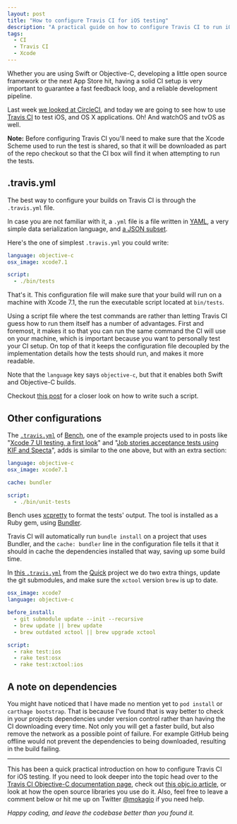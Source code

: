 ```yaml
---
layout: post
title: "How to configure Travis CI for iOS testing"
description: "A practical guide on how to configure Travis CI to run iOS, and OS X, tests."
tags:
  - CI
  - Travis CI
  - Xcode
---
```


Whether you are using Swift or Objective-C, developing a little open source framework or the next App Store hit, having a solid CI setup is very important to guarantee a fast feedback loop, and a reliable development pipeline.

Last week [we looked at CircleCI](https://www.mokacoding.com/blog/circle-ci-ios-testing/), and today we are going to see how to use [Travis CI](https://travis-ci.org/) to test iOS, and OS X applications. Oh! And watchOS and tvOS as well.

**Note:** Before configuring Travis CI you'll need to make sure that the Xcode Scheme used to run the test is shared, so that it will be downloaded as part of the repo checkout so that the CI box will find it when attempting to run the tests.

## .travis.yml

The best way to configure your builds on Travis CI is through the `.travis.yml` file.

In case you are not familiar with it, a `.yml` file is a file written in [YAML](http://yaml.org/), a very simple data serialization language, and [a JSON subset](http://yaml.org/spec/1.2/spec.html#id2759572).

Here's the one of simplest `.travis.yml` you could write:

```yml
language: objective-c
osx_image: xcode7.1

script:
  - ./bin/tests
```

That's it. This configuration file will make sure that your build will run on a machine with Xcode 7.1, the run the executable script located at `bin/tests`.

Using a script file where the test commands are rather than letting Travis CI guess how to run them itself has a number of advantages. First and foremost, it makes it so that you can run the same command the CI will use on your machine, which is important because you want to personally test your CI setup. On top of that it keeps the configuration file decoupled by the implementation details how the tests should run, and makes it more readable.

Note that the `language` key says `objective-c`, but that it enables both Swift and Objective-C builds.

Checkout [this post](https://www.mokacoding.com/blog/running-tests-from-the-terminal/) for a closer look on how to write such a script.

## Other configurations

The [`.travis.yml`](https://github.com/mokacoding/Bench/blob/master/.travis.yml) of [Bench](https://github.com/mokacoding/Bench), one of the example projects used to in posts like "[Xcode 7 UI testing, a first look](https://www.mokacoding.com/blog/xcode-7-ui-testing/)" and "[Job stories acceptance tests using KIF and Specta](https://www.mokacoding.com/blog/job-stories-acceptance-tests-with-kif-and-specta/)", adds is similar to the one above, but with an extra section:

```yml
language: objective-c
osx_image: xcode7.1

cache: bundler

script:
  - ./bin/unit-tests
```

Bench uses [xcpretty](https://github.com/supermarin/xcpretty) to format the tests' output. The tool is installed as a Ruby gem, using [Bundler](http://bundler.io/).

Travis CI will automatically run `bundle install` on a project that uses Bundler, and the `cache: bundler` line in the configuration file tells it that it should in cache the dependencies installed that way, saving up some build time.

In [this `.travis.yml`](https://github.com/mokagio/Quick/blob/mokagio/test-xctool/.travis.yml) from the [Quick](https://github.com/Quick/Quic) project we do two extra things, update the git submodules, and make sure the `xctool` version `brew` is up to date.

```yml
osx_image: xcode7
language: objective-c

before_install:
  - git submodule update --init --recursive
  - brew update || brew update
  - brew outdated xctool || brew upgrade xctool

script:
  - rake test:ios
  - rake test:osx
  - rake test:xctool:ios
```

## A note on dependencies

You might have noticed that I have made no mention yet to `pod install` or `carthage bootstrap`. That is because I've found that is way better to check in your projects dependencies under version control rather than having the CI downloading every time. Not only you will get a faster build, but also remove the network as a possible point of failure. For example GitHub being offline would not prevent the dependencies to being downloaded, resulting in the build failing.

---

This has been a quick practical introduction on how to configure Travis CI for iOS testing. If you need to look deeper into the topic head over to the [Travis CI Objective-C documentation page](http://docs.travis-ci.com/user/languages/objective-c/), check out [this objc.io article](https://www.objc.io/issues/6-build-tools/travis-ci/), or look at how the open source libraries you use do it. Also, feel free to leave a comment below or hit me up on Twitter [@mokagio](http://twitter.com/mokagio) if you need help.

_Happy coding, and leave the codebase better than you found it._
